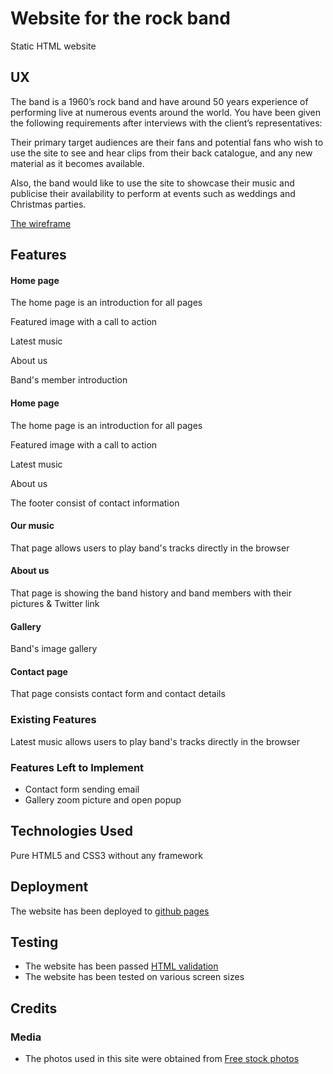 # Website for the rock band

Static HTML website
 
## UX
The band is a 1960’s rock band and have around 50 years experience of performing live at numerous events around the world. You have been given the following requirements after interviews with the client’s representatives:

Their primary target audiences are their fans and potential fans who wish to use the site to see and hear clips from their back catalogue, and any new material as it becomes available.

Also, the band would like to use the site to showcase their music and publicise their availability to perform at events such as weddings and Christmas parties.
 
 [The wireframe](https://xd.adobe.com/view/0363c8fd-30f9-4c25-62cb-ef3f14751696-7552/)

## Features

#### Home page
The home page is an introduction for all pages

Featured image with a call to action

Latest music 

About us

Band's member introduction

#### Home page
The home page is an introduction for all pages

Featured image with a call to action

Latest music 

About us

The footer consist of contact information

#### Our music
That page allows users to play band's tracks directly in the browser
 
 #### About us 
 That page is showing the band history and band members with their pictures & Twitter link

 #### Gallery
 Band's image gallery
 
 #### Contact page
  That page consists contact form and contact details
 
### Existing Features
Latest music allows users to play band's tracks directly in the browser

### Features Left to Implement
- Contact form sending email
- Gallery zoom picture and open popup

## Technologies Used

Pure HTML5 and CSS3 without any framework


## Deployment

The website has been deployed to [github pages](https://player64.github.io/User-centric-front-end/index.html)

## Testing
- The website has been passed [HTML validation](https://validator.w3.org/)
- The website has been tested on various screen sizes

## Credits

### Media
- The photos used in this site were obtained from [Free stock photos](https://www.pexels.com) 
